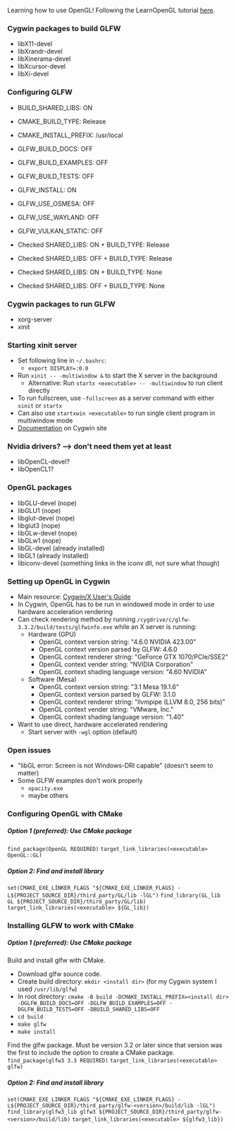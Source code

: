 Learning how to use OpenGL! Following the LearnOpenGL tutorial
[here](https://learnopengl.com/).

### Cygwin packages to build GLFW
* libX11-devel
* libXrandr-devel
* libXinerama-devel
* libXcursor-devel
* libXi-devel

### Configuring GLFW
* BUILD_SHARED_LIBS: ON
* CMAKE_BUILD_TYPE: Release
* CMAKE_INSTALL_PREFIX: /usr/local
* GLFW_BUILD_DOCS: OFF
* GLFW_BUILD_EXAMPLES: OFF
* GLFW_BUILD_TESTS: OFF
* GLFW_INSTALL: ON
* GLFW_USE_OSMESA: OFF
* GLFW_USE_WAYLAND: OFF
* GLFW_VULKAN_STATIC: OFF

* Checked SHARED_LIBS: ON + BUILD_TYPE: Release
* Checked SHARED_LIBS: OFF + BUILD_TYPE: Release
* Checked SHARED_LIBS: ON + BUILD_TYPE: None
* Checked SHARED_LIBS: OFF + BUILD_TYPE: None

### Cygwin packages to run GLFW
* xorg-server
* xinit

### Starting xinit server
* Set following line in `~/.bashrc`:
    * `export DISPLAY=:0.0`
* Run `xinit -- -multiwindow &` to start the X server in the background
    * Alternative: Run `startx <executable> -- -multiwindow` to run client
    directly
* To run fullscreen, use `-fullscreen` as a server command with either `xinit`
or `startx`
* Can also use `startxwin <executable>` to run single client program in
multiwindow mode
* [Documentation](http://x.cygwin.com/docs/ug/using.html#using-starting) on
Cygwin site

### Nvidia drivers? --> don't need them yet at least
* libOpenCL-devel?
* libOpenCL1?

### OpenGL packages
* libGLU-devel (nope)
* libGLU1 (nope)
* libglut-devel (nope)
* libglut3 (nope)
* libGLw-devel (nope)
* libGLw1 (nope)
* libGL-devel (already installed)
* libGL1 (already installed)
* libiconv-devel (something links in the iconv dll, not sure what though)

### Setting up OpenGL in Cygwin
* Main resource: [Cygwin/X User's Guide](http://x.cygwin.com/docs/ug/using-glx.html)
* In Cygwin, OpenGL has to be run in windowed mode in order to use hardware
acceleration rendering
* Can check rendering method by running `/cygdrive/c/glfw-3.3.2/build/tests/glfwinfo.exe` while an X server is running:
    * Hardware (GPU)
        * OpenGL context version string: "4.6.0 NVIDIA 423.00"
        * OpenGL context version parsed by GLFW: 4.6.0
        * OpenGL context renderer string: "GeForce GTX 1070/PCIe/SSE2"
        * OpenGL context vender string: "NVIDIA Corporation"
        * OpenGL context shading language version: "4.60 NVIDIA"
    * Software (Mesa)
        * OpenGL context version string: "3.1 Mesa 19.1.6"
        * OpenGL context version parsed by GLFW: 3.1.0
        * OpenGL context renderer string: "llvmpipe (LLVM 8.0, 256 bits)"
        * OpenGL context vender string: "VMware, Inc."
        * OpenGL context shading language version: "1.40"
* Want to use direct, hardware accelerated rendering
    * Start server with `-wgl` option (default)

### Open issues
* "libGL error: Screen is not Windows-DRI capable" (doesn't seem to matter)
* Some GLFW examples don't work properly
    * `opacity.exe`
    * maybe others

### Configuring OpenGL with CMake

##### Option 1 (preferred): Use CMake package
`find_package(OpenGL REQUIRED)`
`target_link_libraries(<executable> OpenGL::GL)`

##### Option 2: Find and install library
`set(CMAKE_EXE_LINKER_FLAGS "${CMAKE_EXE_LINKER_FLAGS}
-L${PROJECT_SOURCE_DIR}/third_party/GL/lib -lGL")`
`find_library(GL_lib GL ${PROJECT_SOURCE_DIR}/third_party/GL/lib)`
`target_link_libraries(<executable> ${GL_lib})`

### Installing GLFW to work with CMake

##### Option 1 (preferred): Use CMake package
Build and install glfw with CMake.
* Download glfw source code.
* Create build directory: `mkdir <install dir>` (for my Cygwin system I used
`/usr/lib/glfw`)
* In root directory: `cmake
-B build
-DCMAKE_INSTALL_PREFIX=<install dir>
-DGLFW_BUILD_DOCS=OFF
-DGLFW_BUILD_EXAMPLES=OFF
-DGLFW_BUILD_TESTS=OFF
-DBUILD_SHARED_LIBS=OFF`
* `cd build`
* `make glfw`
* `make install`

Find the glfw package. Must be version 3.2 or later since that version was the
first to include the option to create a CMake package.
`find_package(glfw3 3.3 REQUIRED)`
`target_link_libraries(<executable> glfw)`

##### Option 2: Find and install library
`set(CMAKE_EXE_LINKER_FLAGS "${CMAKE_EXE_LINKER_FLAGS}
-L${PROJECT_SOURCE_DIR}/third_party/glfw-<version>/build/lib -lGL")`
`find_library(glfw3_lib glfw3
${PROJECT_SOURCE_DIR}/third_party/glfw-<version>/build/lib)`
`target_link_libraries(<executable> ${glfw3_lib})`
